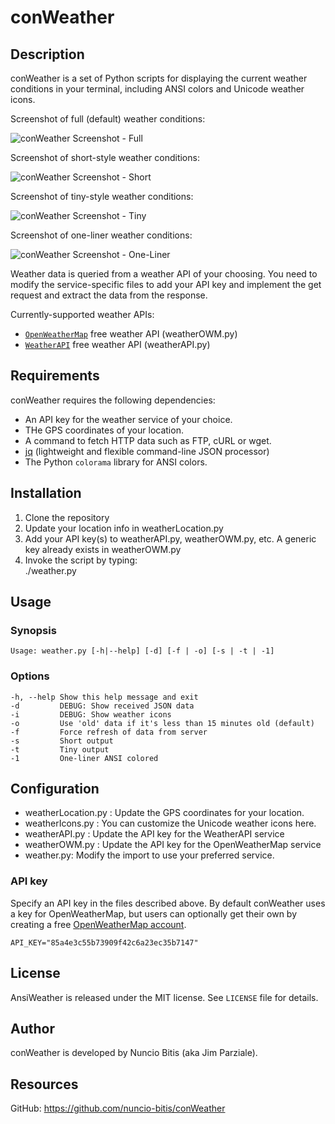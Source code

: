 # conWeather

## Description

conWeather is a set of Python scripts for displaying the current weather conditions in your terminal, including ANSI colors and Unicode weather icons.

Screenshot of full (default) weather conditions:

![conWeather Screenshot - Full][1]

Screenshot of short-style weather conditions:

![conWeather Screenshot - Short][2]

Screenshot of tiny-style weather conditions:

![conWeather Screenshot - Tiny][3]

Screenshot of one-liner weather conditions:

![conWeather Screenshot - One-Liner][4]

Weather data is queried from a weather API of your choosing.
You need to modify the service-specific files to add your API key
and implement the get request and extract the data from the response.

Currently-supported weather APIs:

* [`OpenWeatherMap`][6] free weather API (weatherOWM.py)
* [`WeatherAPI`][7] free weather API (weatherAPI.py)

## Requirements

conWeather requires the following dependencies:

* An API key for the weather service of your choice.
* THe GPS coordinates of your location.
* A command to fetch HTTP data such as FTP, cURL or wget.
* [jq][5] (lightweight and flexible command-line JSON processor)
* The Python `colorama` library for ANSI colors.

## Installation

1) Clone the repository  
2) Update your location info in weatherLocation.py
3) Add your API key(s) to weatherAPI.py, weatherOWM.py, etc. A generic key already exists in weatherOWM.py
4) Invoke the script by typing:  
    ./weather.py

## Usage

### Synopsis

    Usage: weather.py [-h|--help] [-d] [-f | -o] [-s | -t | -1]

### Options

    -h, --help Show this help message and exit
    -d         DEBUG: Show received JSON data
    -i         DEBUG: Show weather icons
    -o         Use 'old' data if it's less than 15 minutes old (default)
    -f         Force refresh of data from server
    -s         Short output
    -t         Tiny output
    -1         One-liner ANSI colored

## Configuration

* weatherLocation.py : Update the GPS coordinates for your location.
* weatherIcons.py : You can customize the Unicode weather icons here.
* weatherAPI.py : Update the API key for the WeatherAPI service
* weatherOWM.py : Update the API key for the OpenWeatherMap service
* weather.py: Modify the import to use your preferred service.

### API key

Specify an API key in the files described above. By default conWeather
uses a key for OpenWeatherMap, but users can optionally get their own
by creating a free [OpenWeatherMap account][8].

    API_KEY="85a4e3c55b73909f42c6a23ec35b7147"

## License

AnsiWeather is released under the MIT license. See `LICENSE` file
for details.

## Author

conWeather is developed by Nuncio Bitis (aka Jim Parziale).

## Resources

GitHub: https://github.com/nuncio-bitis/conWeather

[1]: https://github.com/nuncio-bitis/conWeather/screenshot-full.png
[2]: https://github.com/nuncio-bitis/conWeather/screenshot-short.png
[3]: https://github.com/nuncio-bitis/conWeather/screenshot-tiny.png
[4]: https://github.com/nuncio-bitis/conWeather/screenshot-1line.png

[5]: https://stedolan.github.io/jq/
[6]: https://openweathermap.org/api/
[7]: https://www.weatherapi.com/
[8]: https://home.openweathermap.org/users/sign_up
